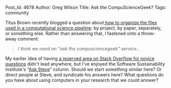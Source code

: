 Post_Id: 4678
Author: Greg Wilson
Title: Ask the CompuScienceGeek?
Tags: community

<p>Titus Brown recently blogged a question about<a href="http://ivory.idyll.org/blog/mar-12/publishing-paper-pipelines.html"> how to organize the files used in a computational science pipeline</a>: by project, by paper, separately, or something else. Rather than answering that, I fastened onto a throw-away comment:</p>
<blockquote><p><em>I think we need an "ask the compusciencegeek" service...</em></p></blockquote>
<p>My earlier idea of having <a href="|filename|2012-02-14-stack-underflow.md">a reserved area on Stack Overflow for novice questions</a> didn't lead anywhere, but I've enjoyed the Software Sustainability Institute's "<a href="http://asksteve.software.ac.uk/">Ask Steve</a>" column. Should we start something similar here? Or direct people at Steve, and syndicate his answers here? What questions do <em>you</em> have about using computers in your research that we could answer?</p>
